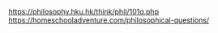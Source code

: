 https://philosophy.hku.hk/think/phil/101q.php
https://homeschooladventure.com/philosophical-questions/
